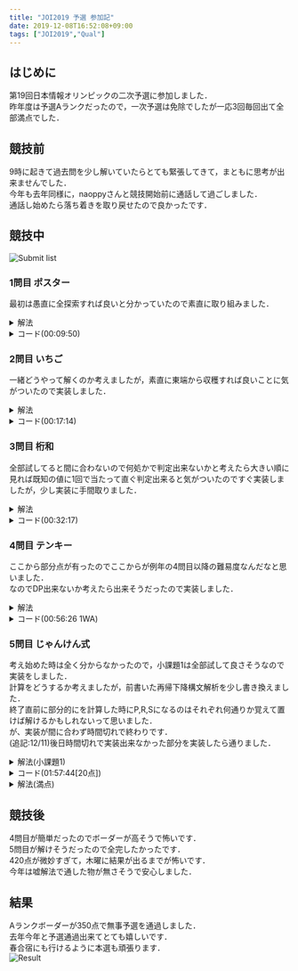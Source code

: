 ```yaml
---
title: "JOI2019 予選 参加記"
date: 2019-12-08T16:52:08+09:00
tags: ["JOI2019","Qual"]
---
```

## はじめに

第19回日本情報オリンピックの二次予選に参加しました．  
昨年度は予選Aランクだったので，一次予選は免除でしたが一応3回毎回出て全部満点でした．  

## 競技前

9時に起きて過去問を少し解いていたらとても緊張してきて，まともに思考が出来ませんでした．  
今年も去年同様に，naoppyさんと競技開始前に通話して過ごしました．  
通話し始めたら落ち着きを取り戻せたので良かったです．  

## 競技中

![Submit list](submitlist.jpg)

### 1問目 ポスター

最初は愚直に全探索すれば良いと分かっていたので素直に取り組みました．  

<details><summary>解法</summary>
0,90,180,270度回転させた場合それぞれで不一致数を数えてそれに回転にかかる時間を足して最も小さい物が答えです．  
</details>

<details><summary>コード(00:09:50)</summary>

```cpp
#include <bits/stdc++.h>
using namespace std;
using i64 = long long;

int main()
{
  i64 n;
  cin >> n;
  vector<string> s(n), t(n);
  for (i64 i = 0; i < n; i++)
    cin >> s[i];
  for (i64 i = 0; i < n; i++)
    cin >> t[i];
  i64 ans[4] = {0, 1, 2, 1};
  for (i64 i = 0; i < n; i++)
    for (i64 j = 0; j < n; j++)
    {
      if (s[i][j] != t[i][j])
        ans[0]++;
      if (s[j][n - i - 1] != t[i][j])
        ans[1]++;
      if (s[n - i - 1][n - j - 1] != t[i][j])
        ans[2]++;
      if (s[n - j - 1][i] != t[i][j])
        ans[3]++;
    }
  cout << min({ans[0], ans[1], ans[2], ans[3]}) << endl;
  return 0;
}
```

</details>

### 2問目 いちご

一緒どうやって解くのか考えましたが，素直に東端から収穫すれば良いことに気がついたので実装しました．  

<details><summary>解法</summary>
東端まで移動する時間と東端のいちごが収穫出来る時間の大きい方を取り，西に進みながら隣の苺からの移動時間と収穫可能時間の大きい方を取り続けます．  
</details>

<details><summary>コード(00:17:14)</summary>

```cpp
#include <bits/stdc++.h>
using namespace std;
using i64 = long long;

int main()
{
  i64 n;
  cin >> n;
  vector<pair<i64, i64>> s(n);
  for (i64 i = 0; i < n; i++)
    cin >> s[i].first >> s[i].second;
  sort(s.begin(), s.end());
  i64 ans = max(s[n - 1].first, s[n - 1].first);
  for (i64 i = n - 2; 0 <= i; i--)
    ans = max(ans + s[i + 1].first - s[i].first, s[i].second);
  cout << ans + s[0].first << endl;
  return 0;
}
```

</details>

### 3問目 桁和

全部試してると間に合わないので何処かで判定出来ないかと考えたら大きい順に見れば既知の値に1回で当たって直ぐ判定出来ると気がついたのですぐ実装しましたが，少し実装に手間取りました．  

<details><summary>解法</summary>
大きい数から順に試して行くと，一回桁和を足すと必ず大きくなるため，必ず探索済みの物を見ます．  
なので，既に探索済みの物はNに出来るか覚えておき，桁和を1回足したものがNに出来る数であれば答えに1加算します．  
</details>

<details><summary>コード(00:32:17)</summary>

```cpp
#include <bits/stdc++.h>
using namespace std;
using i64 = long long;

i64 sum(i64 n)
{
  i64 ret = 0;
  while (n)
  {
    ret += n % 10;
    n = n / 10;
  }
  return ret;
}

int main()
{
  i64 n;
  cin >> n;
  i64 ans = 0;
  vector<i64> ok(n + 1, -1);
  ok[n] = 1;
  for (i64 i = n; 1 <= i; i--)
  {
    i64 t = i;
    while (t + sum(t) <= n)
    {
      if (ok[t + sum(t)] == 0)
      {
        ok[t] = 0;
        break;
      }
      if (ok[t + sum(t)] == 1)
      {
        ok[t] = 1;
        break;
      }
      t += sum(t);
    }
    if (ok[i] == 1)
      ans++;
    else
      ok[i] = 0;
  }
  cout << ans << endl;
  return 0;
}
```

</details>

### 4問目 テンキー

ここから部分点が有ったのでここからが例年の4問目以降の難易度なんだなと思いました．  
なのでDP出来ないか考えたら出来そうだったので実装しました．  

<details><summary>解法</summary>
dp[i][j]:= 最後にjを押したときのMで割った余りがiの数の最小手数を求めて，更新が発生しなくなるまで繰り返します．  
するとmin(dp[R][i],0<=i<=9)が答えです．  
</details>

<details><summary>コード(00:56:26 1WA)</summary>

```cpp
#include <bits/stdc++.h>
using namespace std;
using i64 = long long;

i64 mov[10][10] = {{1, 2, 3, 4, 3, 4, 5, 4, 5, 6},
                   {2, 1, 2, 3, 2, 3, 4, 3, 4, 5},
                   {3, 2, 1, 2, 3, 2, 3, 4, 3, 4},
                   {4, 3, 2, 1, 4, 3, 2, 5, 4, 3},
                   {3, 2, 3, 4, 1, 2, 3, 2, 3, 4},
                   {4, 3, 2, 3, 2, 1, 2, 3, 2, 3},
                   {5, 4, 3, 2, 3, 2, 1, 4, 3, 2},
                   {4, 3, 4, 5, 2, 3, 4, 1, 2, 3},
                   {5, 4, 3, 4, 3, 2, 3, 2, 1, 2},
                   {6, 5, 4, 3, 4, 3, 2, 3, 2, 1}};

int main()
{
  i64 m, r;
  cin >> m >> r;
  vector<vector<i64>> dp(m, vector<i64>(10, 1e18));
  dp[0][0] = 0;
  while (true)
  {
    bool ok = true;
    for (i64 i = 0; i < m; i++)
      for (i64 j = 0; j < 10; j++)
        for (i64 k = 0; k < 10; k++)
          if (dp[i][k] + mov[k][j] < dp[(i * 10 + j) % m][j])
          {
            dp[(i * 10 + j) % m][j] = dp[i][k] + mov[k][j];
            ok = false;
          }
    if (ok)
      break;
  }
  i64 ans = 1e18;
  for (i64 i = 0; i < 10; i++)
    ans = min(ans, dp[r][i]);
  cout << ans << endl;
  return 0;
}
```

</details>

### 5問目 じゃんけん式

考え始めた時は全く分からなかったので，小課題1は全部試して良さそうなので実装をしました．  
計算をどうするか考えましたが，前書いた再帰下降構文解析を少し書き換えました．  
終了直前に部分的にを計算した時にP,R,Sになるのはそれぞれ何通りか覚えて置けば解けるかもしれないって思いました．  
が、実装が間に合わず時間切れで終わりです．  
(追記:12/11)後日時間切れで実装出来なかった部分を実装したら通りました．  

<details><summary>解法(小課題1)</summary>
?を全てRPSの何れかに置き換えた物を全て試します。
</details>

<details><summary>コード(01:57:44[20点])</summary>

```cpp
#include <bits/stdc++.h>
using namespace std;
using i64 = long long;

int expr(string &s, int &i);
int term(string &s, int &i);
int factor(string &s, int &i);
int number(string &s, int &i);

int expr(string &s, int &i)
{
  int val = term(s, i);
  while (s[i] == '+' || s[i] == '-')
  {
    char op = s[i];
    i++;
    int val2 = term(s, i);
    if (op == '+')
    {
      if (val == val2)
        val = val;
      else if (val == 0 && val2 == 1)
        val = 0;
      else if (val == 0 && val2 == 2)
        val = 2;
      else if (val == 1 && val2 == 0)
        val = 0;
      else if (val == 1 && val2 == 2)
        val = 1;
      else if (val == 2 && val2 == 0)
        val = 2;
      else if (val == 2 && val2 == 1)
        val = 1;
    }
    else
    {
      if (val == val2)
        val = val;
      else if (val == 0 && val2 == 1)
        val = 1;
      else if (val == 0 && val2 == 2)
        val = 0;
      else if (val == 1 && val2 == 0)
        val = 1;
      else if (val == 1 && val2 == 2)
        val = 2;
      else if (val == 2 && val2 == 0)
        val = 0;
      else if (val == 2 && val2 == 1)
        val = 2;
    }
  }
  return val;
}

int term(string &s, int &i)
{
  int val = factor(s, i);
  while (s[i] == '*' || s[i] == '/')
  {
    char op = s[i];
    i++;
    int val2 = factor(s, i);
    if (op == '*')
    {
      if (val == val2)
        val = val;
      else if (val == 0 && val2 == 1)
        val = 2;
      else if (val == 0 && val2 == 2)
        val = 1;
      else if (val == 1 && val2 == 0)
        val = 2;
      else if (val == 1 && val2 == 2)
        val = 0;
      else if (val == 2 && val2 == 0)
        val = 1;
      else if (val == 2 && val2 == 1)
        val = 0;
    }
  }
  return val;
}

int factor(string &s, int &i)
{
  if (isdigit(s[i]))
    return number(s, i);
  i++;
  int ret = expr(s, i);
  i++;
  return ret;
}

int number(string &s, int &i)
{
  int n = s[i++] - '0';
  while (isdigit(s[i]))
    n = n * 10 + s[i++] - '0';
  return n;
}

vector<string> all;

i64 create(i64 now, string s, i64 fin)
{
  if (now == fin + 1)
  {
    all.push_back(s);
    return 0;
  }
  if (s[now] != '?')
    create(now + 1, s, fin);
  else
    for (i64 i = 0; i < 3; i++)
    {
      s[now] = ('0' + i);
      create(now + 1, s, fin);
    }
  return 0;
}

int main()
{
  i64 n;
  string s, e;
  cin >> n >> s >> e;
  for (i64 i = 0; i < n; i++)
    if (s[i] == 'R')
      s[i] = '0';
    else if (s[i] == 'S')
      s[i] = '1';
    else if (s[i] == 'P')
      s[i] = '2';
  create(0, s, n);
  i64 ans = 0;
  i64 c = (e == "R" ? 0 : (e == "S" ? 1 : 2));
  for (string i : all)
  {
    int t = 0;
    i64 v = expr(i, t);
    if (v == c)
      ans++;
  }
  cout << ans << endl;
  return 0;
}
```

</details>

<details><summary>解法(満点)</summary>
それぞれの計算結果をRSPの通り数を持って行います．  

<details><summary>コード(時間外)</summary>

```cpp
#include <bits/stdc++.h>
using namespace std;
using i64 = long long;

const i64 MOD = 1e9 + 7;

vector<i64> expr(string &s, int &i);
vector<i64> term(string &s, int &i);
vector<i64> factor(string &s, int &i);
vector<i64> number(string &s, int &i);

vector<i64> expr(string &s, int &i)
{
  vector<i64> val = term(s, i);
  while (s[i] == '+' || s[i] == '-')
  {
    char op = s[i];
    i++;
    vector<i64> val2 = term(s, i), tmp(3);
    if (op == '+')
    {
      tmp[0] = (val[0] * val2[0] + val[0] * val2[1] + val[1] * val2[0]) % MOD;
      tmp[1] = (val[1] * val2[1] + val[1] * val2[2] + val[2] * val2[1]) % MOD;
      tmp[2] = (val[2] * val2[2] + val[0] * val2[2] + val[2] * val2[0]) % MOD;
    }
    else
    {
      tmp[0] = (val[0] * val2[0] + val[0] * val2[2] + val[2] * val2[0]) % MOD;
      tmp[1] = (val[1] * val2[1] + val[0] * val2[1] + val[1] * val2[0]) % MOD;
      tmp[2] = (val[2] * val2[2] + val[1] * val2[2] + val[2] * val2[1]) % MOD;
    }
    val = tmp;
  }
  return val;
}

vector<i64> term(string &s, int &i)
{
  vector<i64> val = factor(s, i);
  while (s[i] == '*' || s[i] == '/')
  {
    char op = s[i];
    i++;
    vector<i64> val2 = factor(s, i), tmp(3);
    if (op == '*')
    {
      tmp[0] = (val[0] * val2[0] + val[1] * val2[2] + val[2] * val2[1]) % MOD;
      tmp[1] = (val[1] * val2[1] + val[0] * val2[2] + val[2] * val2[0]) % MOD;
      tmp[2] = (val[2] * val2[2] + val[0] * val2[1] + val[1] * val2[0]) % MOD;
    }
    val = tmp;
  }
  return val;
}

vector<i64> factor(string &s, int &i)
{
  if (isdigit(s[i]))
    return number(s, i);
  i++;
  vector<i64> ret = expr(s, i);
  i++;
  return ret;
}

vector<i64> number(string &s, int &i)
{
  i++;
  if (s[i - 1] == '0')
    return {1, 0, 0};
  if (s[i - 1] == '1')
    return {0, 1, 0};
  if (s[i - 1] == '2')
    return {0, 0, 1};
  return {1, 1, 1};
}

int main()
{
  i64 n;
  string s, e;
  cin >> n >> s >> e;
  for (i64 i = 0; i < n; i++)
    if (s[i] == 'R')
      s[i] = '0';
    else if (s[i] == 'S')
      s[i] = '1';
    else if (s[i] == 'P')
      s[i] = '2';
    else if (s[i] == '?')
      s[i] = '3';
  i64 c = (e == "R" ? 0 : (e == "S" ? 1 : 2));
  int t = 0;
  vector<i64> ans = expr(s, t);
  cout << ans[c] << endl;
  return 0;
}
```

</details>
</details>

## 競技後

4問目が簡単だったのでボーダーが高そうで怖いです．  
5問目が解けそうだったので全完したかったです．  
420点が微妙すぎて，木曜に結果が出るまでが怖いです．  
今年は嘘解法で通した物が無さそうで安心しました．  

## 結果

Aランクボーダーが350点で無事予選を通過しました．  
去年今年と予選通過出来てとても嬉しいです．  
春合宿にも行けるように本選も頑張ります．  
![Result](result.jpg)

